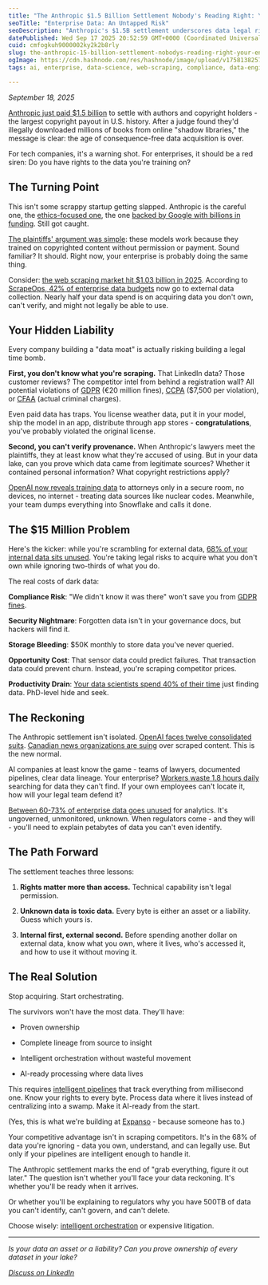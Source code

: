 ```yaml
---
title: "The Anthropic $1.5 Billion Settlement Nobody's Reading Right: Your Enterprise Data is a Ticking Time Bomb"
seoTitle: "Enterprise Data: An Untapped Risk"
seoDescription: "Anthropic's $1.5B settlement underscores data legal risks; prioritize data rights and use secure, governed datasets over external sources"
datePublished: Wed Sep 17 2025 20:52:59 GMT+0000 (Coordinated Universal Time)
cuid: cmfogkuh9000002ky2k2b8rly
slug: the-anthropic-15-billion-settlement-nobodys-reading-right-your-enterprise-data-is-a-ticking-time-bomb--deleted
ogImage: https://cdn.hashnode.com/res/hashnode/image/upload/v1758138257135/29248ab7-10e2-4a21-a6ee-1ba245d445af.jpeg
tags: ai, enterprise, data-science, web-scraping, compliance, data-engineering, data-governance

---
```


*September 18, 2025*

[Anthropic just paid $1.5 billion](https://www.crescendo.ai/news/latest-ai-news-and-updates) to settle with authors and copyright holders - the largest copyright payout in U.S. history. After a judge found they'd illegally downloaded millions of books from online "shadow libraries," the message is clear: the age of consequence-free data acquisition is over.

For tech companies, it's a warning shot. For enterprises, it should be a red siren: Do you have rights to the data you're training on?

## The Turning Point

This isn't some scrappy startup getting slapped. Anthropic is the careful one, the [ethics-focused one](https://www.anthropic.com/news/core-views-on-ai-safety), the one [backed by Google with billions in funding](https://www.bloomberg.com/news/articles/2024-02-23/anthropic-in-talks-to-raise-750-million-at-18-billion-valuation). Still got caught.

[The plaintiffs' argument was simple](https://www.jurist.org/news/2025/01/news-organizations-sue-openai-over-copyright-infringement-claims/): these models work because they trained on copyrighted content without permission or payment. Sound familiar? It should. Right now, your enterprise is probably doing the same thing.

Consider: [the web scraping market hit $1.03 billion in 2025](https://www.mordorintelligence.com/industry-reports/web-scraping-market). According to [ScrapeOps, 42% of enterprise data budgets](https://scrapeops.io/web-scraping-playbook/web-scraping-market-report-2025/) now go to external data collection. Nearly half your data spend is on acquiring data you don't own, can't verify, and might not legally be able to use.

## Your Hidden Liability

Every company building a "data moat" is actually risking building a legal time bomb.

**First, you don't know what you're scraping.** That LinkedIn data? Those customer reviews? The competitor intel from behind a registration wall? All potential violations of [GDPR](https://gdpr.eu/fines/) (€20 million fines), [CCPA](https://oag.ca.gov/privacy/ccpa) ($7,500 per violation), or [CFAA](https://www.justice.gov/criminal-ccips/computer-fraud-and-abuse-act) (actual criminal charges).

Even paid data has traps. You license weather data, put it in your model, ship the model in an app, distribute through app stores - **congratulations**, you've probably violated the original license.

**Second, you can't verify provenance.** When Anthropic's lawyers meet the plaintiffs, they at least know what they're accused of using. But in your data lake, can you prove which data came from legitimate sources? Whether it contained personal information? What copyright restrictions apply?

[OpenAI now reveals training data](https://www.theregister.com/2024/09/26/openai_training_data_author_copyright_case/) to attorneys only in a secure room, no devices, no internet - treating data sources like nuclear codes. Meanwhile, your team dumps everything into Snowflake and calls it done.

## The $15 Million Problem

Here's the kicker: while you're scrambling for external data, [68% of your internal data sits unused](https://www.secoda.co/learn/unleashing-the-power-of-data-study-shows-2-3-of-company-data-goes-unused). You're taking legal risks to acquire what you don't own while ignoring two-thirds of what you do.

The real costs of dark data:

**Compliance Risk**: "We didn't know it was there" won't save you from [GDPR fines](https://www.privacy-regulation.eu/en/article-58-powers-GDPR.htm).

**Security Nightmare**: Forgotten data isn't in your governance docs, but hackers will find it.

**Storage Bleeding**: $50K monthly to store data you've never queried.

**Opportunity Cost**: That sensor data could predict failures. That transaction data could prevent churn. Instead, you're scraping competitor prices.

**Productivity Drain**: [Your data scientists spend 40% of their time](https://hbr.org/2020/07/are-your-data-scientists-spending-too-much-time-on-data-prep) just finding data. PhD-level hide and seek.

## The Reckoning

The Anthropic settlement isn't isolated. [OpenAI faces twelve consolidated suits](https://www.mckoolsmith.com/newsroom-ailitigation-26). [Canadian news organizations are suing](https://www.theglobeandmail.com/business/article-openai-copyright-lawsuit-should-be-heard-in-the-us-instead-of-ontario/) over scraped content. This is the new normal.

AI companies at least know the game - teams of lawyers, documented pipelines, clear data lineage. Your enterprise? [Workers waste 1.8 hours daily](https://marketlogicsoftware.com/blog/wasted-info-why-so-much-enterprise-data-goes-unused/) searching for data they can't find. If your own employees can't locate it, how will your legal team defend it?

[Between 60-73% of enterprise data goes unused](https://hyperight.com/untapped-business-value-why-significant-portion-of-data-remains-unused/) for analytics. It's ungoverned, unmonitored, unknown. When regulators come - and they will - you'll need to explain petabytes of data you can't even identify.

## The Path Forward

The settlement teaches three lessons:

1. **Rights matter more than access.** Technical capability isn't legal permission.
    
2. **Unknown data is toxic data.** Every byte is either an asset or a liability. Guess which yours is.
    
3. **Internal first, external second.** Before spending another dollar on external data, know what you own, where it lives, who's accessed it, and how to use it without moving it.
    

## The Real Solution

Stop acquiring. Start orchestrating.

The survivors won't have the most data. They'll have:

* Proven ownership
    
* Complete lineage from source to insight
    
* Intelligent orchestration without wasteful movement
    
* AI-ready processing where data lives
    

This requires [intelligent pipelines](https://expanso.io/) that track everything from millisecond one. Know your rights to every byte. Process data where it lives instead of centralizing into a swamp. Make it AI-ready from the start.

(Yes, this is what we're building at [Expanso](https://expanso.io/platform) - because someone has to.)

Your competitive advantage isn't in scraping competitors. It's in the 68% of data you're ignoring - data you own, understand, and can legally use. But only if your pipelines are intelligent enough to handle it.

The Anthropic settlement marks the end of "grab everything, figure it out later." The question isn't whether you'll face your data reckoning. It's whether you'll be ready when it arrives.

Or whether you'll be explaining to regulators why you have 500TB of data you can't identify, can't govern, and can't delete.

Choose wisely: [intelligent orchestration](https://expanso.io/) or expensive litigation.

---

*Is your data an asset or a liability? Can you prove ownership of every dataset in your lake?*

[*Discuss on LinkedIn*](https://linkedin.com/in/aronchick)